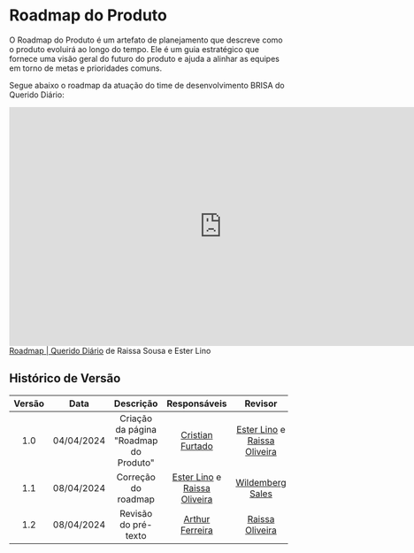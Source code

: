 # **Roadmap do Produto**

O Roadmap do Produto é um artefato de planejamento que descreve como o produto evoluirá ao longo do tempo. Ele é um guia estratégico que fornece uma visão geral do futuro do produto e ajuda a alinhar as equipes em torno de metas e prioridades comuns.

Segue abaixo o roadmap da atuação do time de desenvolvimento BRISA do Querido Diário:

  <iframe width="768" height="432" src="https://miro.com/app/live-embed/uXjVOlm4vs8=/?moveToViewport=-470,-3363,6023,2733&embedId=592248376332" frameborder="0" scrolling="no" allow="fullscreen; clipboard-read; clipboard-write" allowfullscreen></iframe>
<a href="https://miro.com/app/board/uXjVOlm4vs8=/?moveToViewport=-470,-3363,6023,2733&embedId=592248376332" target="_blank" rel="noopener">Roadmap | Querido Diário</a> de Raissa Sousa e Ester Lino


## Histórico de Versão

| Versão |    Data    |               Descrição                |                                             Responsáveis                                             |                                               Revisor                                                |
| :----: | :--------: | :------------------------------------: | :--------------------------------------------------------------------------------------------------: | :--------------------------------------------------------------------------------------------------: |
|  1.0   | 04/04/2024 | Criação da página "Roadmap do Produto" |                          [Cristian Furtado](https://github.com/csafurtado)                           | [Ester Lino](https://github.com/esteerlino) e [Raissa Oliveira](https://github.com/raissamsoliveira) |
|  1.1   | 08/04/2024 |          Correção do roadmap           | [Ester Lino](https://github.com/esteerlino) e [Raissa Oliveira](https://github.com/raissamsoliveira) |                       [Wildemberg Sales](https://github.com/wildemberg-sales)                        |
|  1.2   | 08/04/2024 |          Revisão do pré-texto          |                    [Arthur Ferreira](https://github.com/ArthurFerreiraRodrigues)                     |                        [Raissa Oliveira](https://github.com/raissamsoliveira)                        |